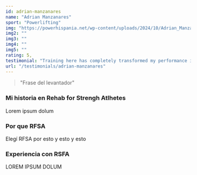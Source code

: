 ```yaml
---
id: adrian-manzanares
name: "Adrian Manzanares"
sport: "Powerlifting"
img: "https://powerhispania.net/wp-content/uploads/2024/10/Adrian_Manzanares.jpg"
img2: ""
img3: ""
img4: ""
img5: ""
rating: 5,
testimonial: "Training here has completely transformed my performance in the pool. The facilities and coaching are world-class."
url: "/testimonials/adrian-manzanares"
---
```



> "Frase del levantador"

### Mi historia en Rehab for Strengh Atlhetes 

Lorem ipsum dolum 

### Por que RFSA 

Elegí RFSA por esto y esto y esto 

### Experiencia con RSFA 

LOREM IPSUM DOLUM 